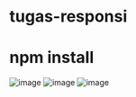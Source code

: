 # tugas-responsi


# npm install
![image](https://github.com/user-attachments/assets/3571fe95-6828-4e5e-8dbe-7b528408aa3e)
![image](https://github.com/user-attachments/assets/f0dc291f-4b3d-44d1-9d26-a81c736e087e)
![image](https://github.com/user-attachments/assets/fba133f9-b6a5-4a4f-ae22-557b9c5b009e)
